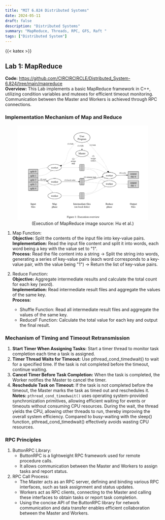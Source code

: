 ```yaml
---
title: "MIT 6.824 Distributed Systems"
date: 2024-05-11
draft: false
description: "Distributed Systems"
summary: "MapReduce, Threads, RPC, GFS, Raft "
tags: ["Distributed System"]
---
```

{{< katex >}}

## Lab 1: MapReduce
__Code:__ https://github.com/CIRCIRCIRCLE/Distributed_System-6.824/tree/main/mapreduce   
__Overview:__ This Lab implements a basic MapReduce framework in C++, utilizing condition variables and mutexes for efficient timeout monitoring. Communication between the Master and Workers is achieved through RPC connections.

### Implementation Mechanism of Map and Reduce
<figure style="text-align:center; ">
  <img src="figs/MapReduce.png" alt="MapReduce" width="800">
  <figcaption>(Execution of MapReduce image source: Hu et al.)</figcaption>
</figure>

1. Map Function:    
__Objective:__ Split the contents of the input file into key-value pairs.   
__Implementation:__ Read the input file content and split it into words, each word being a key with the value set to "1".   
__Process:__   Read the file content into a string -> Split the string into words, generating a series of key-value pairs (each word corresponds to a key-value pair, with the value being "1") -> Return the list of key-value pairs.

2. Reduce Function:   
__Objective:__ Aggregate intermediate results and calculate the total count for each key (word).   
__Implementation:__ Read intermediate result files and aggregate the values of the same key.    
__Process:__
    - Shuffle Function: Read all intermediate result files and aggregate the values of the same key.
    - ReduceF Function: Calculate the total value for each key and output the final result.


### Mechanism of Timing and Timeout Retransmission
1. __Start Timer When Assigning Tasks:__ Start a timer thread to monitor task completion each time a task is assigned.
2. __Timer Thread Waits for Timeout:__ Use pthread_cond_timedwait() to wait for a specified time. If the task is not completed before the timeout, continue waiting.
3. __Cancel Timer Before Task Completion:__ When the task is completed, the Worker notifies the Master to cancel the timer.
4. __Reschedule Task on Timeout:__ If the task is not completed before the timeout, the Master marks the task as timed out and reschedules it.     
__Notes:__ `pthread_cond_timedwait()` uses operating system-provided synchronization primitives, allowing efficient waiting for events or timeouts without consuming CPU resources. During the wait, the thread yields the CPU, allowing other threads to run, thereby improving the overall system efficiency. Compared to busy-waiting with the sleep() function, pthread_cond_timedwait() effectively avoids wasting CPU resources.   

### RPC Principles
1. ButtonRPC Library:
    - ButtonRPC is a lightweight RPC framework used for remote procedure calls.   
    - It allows communication between the Master and Workers to assign tasks and report status.   
2. RPC Call Process:
    - The Master acts as an RPC server, defining and binding various RPC interfaces, such as task assignment and status updates.
    - Workers act as RPC clients, connecting to the Master and calling these interfaces to obtain tasks or report task completion.
    - Using the concise API of the ButtonRPC library for network communication and data transfer enables efficient collaboration between the Master and Workers.